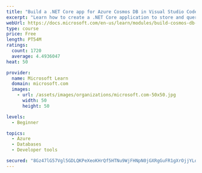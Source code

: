 ```yaml
---
title: "Build a .NET Core app for Azure Cosmos DB in Visual Studio Code"
excerpt: "Learn how to create a .NET Core application to store and query data in Azure Cosmos DB by using Visual Studio Code."
webUrl: https://docs.microsoft.com/en-us/learn/modules/build-cosmos-db-app-with-vscode/
type: course
price: Free
length: PT54M
ratings:
  count: 1720
  average: 4.4936047
heat: 50

provider:
  name: Microsoft Learn
  domain: microsoft.com
  images:
    - url: /assets/images/organizations/microsoft.com-50x50.jpg
      width: 50
      height: 50

levels:
  - Beginner

topics:
  - Azure
  - Databases
  - Developer tools

secured: "8Gz47lG57Vgl5GDLQKPeXeoKHrQf5HTNu9WjFHNpN0jGXRgGuFR1gXrOjjYLqNeEHL6i1u/wwTJ3Ypn+cJObgQy9NtLBR/G4Pt6lAd/HI7DMWswF4ZzRDr/FBXVdN52/IeZv7u7lk5PDrfVJtB8Z2YyxFaCIGLY0cAG5zAWedkL+UwLu6P6Z+mx1QG4HeVwyC2yRzxisn3Ja9GOPwGRXG/oXSdfSvHS5Krzl8Dq9joMuRWA3XKYHHZrwUopPo7VTyJCXLLt+m3o7jM2TD5e8ekx3XXJdOV8VqXJn6lNYxMtknDd9W8B93027PEQlYl8n/gCcq+gZ8En6qonRSRSSFc0x2aJVhyGy/DlBAs5txXpXQmrXn+ia/rdyV///QRHT5QLfC54KX4v0qh0hqaFeJJTrT0sVl3BvuYJnQyydUQo=;tcP5jX+sIu3nCI8ng3nu7A=="
---
```


